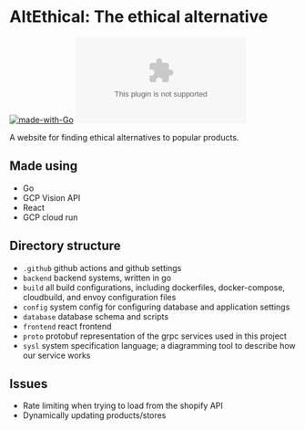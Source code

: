 # AltEthical: The ethical alternative
[![made-with-Go](https://img.shields.io/badge/Made%20with-Go-1f425f.svg)](http://golang.org) [![Website epicportfol.io](https://img.shields.io/website-up-down-green-red/http/altethical.com)](http://altethical.com)


A website for finding ethical alternatives to popular products.

## Made using
- Go
- GCP Vision API
- React
- GCP cloud run

## Directory structure

- `.github` github actions and github settings
- `backend` backend systems, written in go
- `build` all build configurations, including dockerfiles, docker-compose, cloudbuild, and envoy configuration files
- `config` system config for configuring database and application settings
- `database` database schema and scripts
- `frontend` react frontend
- `proto` protobuf representation of the grpc services used in this project
- `sysl` system specification language; a diagramming tool to describe how our service works 

## Issues
- Rate limiting when trying to load from the shopify API
- Dynamically updating products/stores
